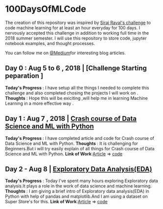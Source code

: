 # 100DaysOfMLCode
The creation of this repository was inspired by [Siraj Raval's challenge](https://www.linkedin.com/feed/update/urn:li:activity:6420525903968825344/) to code machine learning for at least an hour everyday for 100 days.
I nervously accepted this challenge in addition to working full time in the 2018 summer semester. I will use this repository to store code, jupyter notebook examples, and thought processes.

You can follow me on [@Medium](https://medium.com/@harunshimanto)for interesting blog articles.
## Day 0 : Aug 5 to 6 , 2018 | [Challenge Starting peparation ]
**Today's Progress** : I have setup all the things I needed to complete this challenge and also completed chosing the projects I will work on .
**Thoughts** : Hope this will be exiciting ,will help me in learning Machine Learning in a more effective way .
## Day 1 : Aug 7 , 2018 | [Crash course of Data Science and ML with Python](https://www.linkedin.com/feed/update/urn:li:activity:6432532718810169344/)
**Today's Progress** : I have completed article and code for Crash course of Data Science and ML with Python.
**Thoughts** : It is challenging for Beginners.But i will try easily explain of all things for Crash course of Data Science and ML with Python.
**Link of Work**:[Article](https://hackernoon.com/10-ways-to-make-python-a-dangerous-language-for-data-science-6b88566ac040) => [code](http://bit.ly/2KC7EvY)
 
## Day 2 - Aug 8 | [Exploratory Data Analysis(EDA)](https://www.linkedin.com/feed/update/urn:li:activity:6432869901274312704)
**Today's Progress** : Today I've spent many hours exploring Exploratory data analysis.It plays a role in the work of data science and machine learning.
**Thoughts** : I am giving a brief intro of Exploratory data analysis(EDA) in Python with help of pandas and matplotlib.And I am using a dataset on Super Store's for this.
**Link of Work**:[Article](https://hackernoon.com/overview-of-exploratory-data-analysis-with-python-6213e105b00b) => [code](http://bit.ly/2KytuAo)
